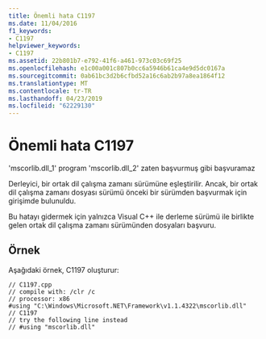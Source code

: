```yaml
---
title: Önemli hata C1197
ms.date: 11/04/2016
f1_keywords:
- C1197
helpviewer_keywords:
- C1197
ms.assetid: 22b801b7-e792-41f6-a461-973c03c69f25
ms.openlocfilehash: e1c00a001c807b0cc6a5946b61ca4e9d5dc0167a
ms.sourcegitcommit: 0ab61bc3d2b6cfbd52a16c6ab2b97a8ea1864f12
ms.translationtype: MT
ms.contentlocale: tr-TR
ms.lasthandoff: 04/23/2019
ms.locfileid: "62229130"
---
```

# <a name="fatal-error-c1197"></a>Önemli hata C1197

'mscorlib.dll_1' program 'mscorlib.dll_2' zaten başvurmuş gibi başvuramaz

Derleyici, bir ortak dil çalışma zamanı sürümüne eşleştirilir.  Ancak, bir ortak dil çalışma zamanı dosyası sürümü önceki bir sürümden başvurmak için girişimde bulunuldu.

Bu hatayı gidermek için yalnızca Visual C++ ile derleme sürümü ile birlikte gelen ortak dil çalışma zamanı sürümünden dosyaları başvuru.

## <a name="example"></a>Örnek

Aşağıdaki örnek, C1197 oluşturur:

```
// C1197.cpp
// compile with: /clr /c
// processor: x86
#using "C:\Windows\Microsoft.NET\Framework\v1.1.4322\mscorlib.dll"   // C1197
// try the following line instead
// #using "mscorlib.dll"
```
